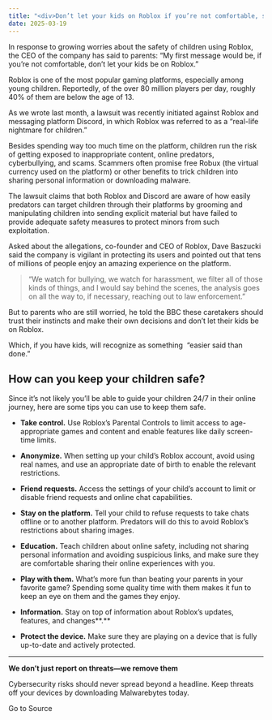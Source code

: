 ```yaml
---
title: "<div>Don’t let your kids on Roblox if you’re not comfortable, says Roblox CEO</div>"
date: 2025-03-19
---
```


In response to growing worries about the safety of children using Roblox, the CEO of the company has said to parents: “My first message would be, if you’re not comfortable, don’t let your kids be on Roblox.”

Roblox is one of the most popular gaming platforms, especially among young children. Reportedly, of the over 80 million players per day, roughly 40% of them are below the age of 13.

As we wrote last month, a lawsuit was recently initiated against Roblox and messaging platform Discord, in which Roblox was referred to as a “real-life nightmare for children.”

Besides spending way too much time on the platform, children run the risk of getting exposed to inappropriate content, online predators, cyberbullying, and scams. Scammers often promise free Robux (the virtual currency used on the platform) or other benefits to trick children into sharing personal information or downloading malware.

The lawsuit claims that both Roblox and Discord are aware of how easily predators can target children through their platforms by grooming and manipulating children into sending explicit material but have failed to provide adequate safety measures to protect minors from such exploitation. 

Asked about the allegations, co-founder and CEO of Roblox, Dave Baszucki said the company is vigilant in protecting its users and pointed out that tens of millions of people enjoy an amazing experience on the platform.

> “We watch for bullying, we watch for harassment, we filter all of those kinds of things, and I would say behind the scenes, the analysis goes on all the way to, if necessary, reaching out to law enforcement.”

But to parents who are still worried, he told the BBC these caretakers should trust their instincts and make their own decisions and don’t let their kids be on Roblox.

Which, if you have kids, will recognize as something  “easier said than done.”

## How can you keep your children safe?

Since it’s not likely you’ll be able to guide your children 24/7 in their online journey, here are some tips you can use to keep them safe.

- **Take control.** Use Roblox’s Parental Controls to limit access to age-appropriate games and content and enable features like daily screen-time limits.

- **Anonymize.** When setting up your child’s Roblox account, avoid using real names, and use an appropriate date of birth to enable the relevant restrictions.

- **Friend requests.** Access the settings of your child’s account to limit or disable friend requests and online chat capabilities.

- **Stay on the platform.** Tell your child to refuse requests to take chats offline or to another platform. Predators will do this to avoid Roblox’s restrictions about sharing images.

- **Education.** Teach children about online safety, including not sharing personal information and avoiding suspicious links, and make sure they are comfortable sharing their online experiences with you.

- **Play with them.** What’s more fun than beating your parents in your favorite game? Spending some quality time with them makes it fun to keep an eye on them and the games they enjoy.

- **Information.** Stay on top of information about Roblox’s updates, features, and changes**.**

- **Protect the device.** Make sure they are playing on a device that is fully up-to-date and actively protected.

* * *

**We don’t just report on threats—we remove them**

Cybersecurity risks should never spread beyond a headline. Keep threats off your devices by downloading Malwarebytes today.

Go to Source
